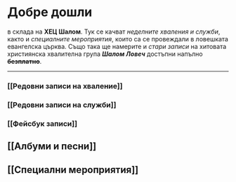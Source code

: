 # Добре дошли 
в склада на **ХЕЦ Шалом**. Тук се качват *неделните хваления и служби*, както и *специалните мероприятия*, които са се провеждали в ловешката евангелска църква. Също така ще намерите и *стари записи* на хитовата християнска хвалителна група ***Шалом Ловеч*** достъпни напълно **~~безплатно~~**. 

---
### [[Редовни записи на хваление]]
 ### [[Редовни записи на служби]]
  ### [[Фейсбук записи]]
 ## [[Албуми и песни]]
 ## [[Специални мероприятия]]
